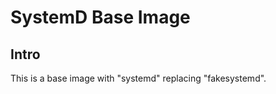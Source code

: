 SystemD Base Image
==================

## Intro

This is a base image with "systemd" replacing "fakesystemd".

